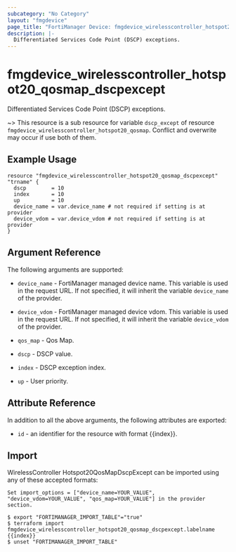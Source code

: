 ```yaml
---
subcategory: "No Category"
layout: "fmgdevice"
page_title: "FortiManager Device: fmgdevice_wirelesscontroller_hotspot20_qosmap_dscpexcept"
description: |-
  Differentiated Services Code Point (DSCP) exceptions.
---
```


# fmgdevice_wirelesscontroller_hotspot20_qosmap_dscpexcept
Differentiated Services Code Point (DSCP) exceptions.

~> This resource is a sub resource for variable `dscp_except` of resource `fmgdevice_wirelesscontroller_hotspot20_qosmap`. Conflict and overwrite may occur if use both of them.



## Example Usage

```hcl
resource "fmgdevice_wirelesscontroller_hotspot20_qosmap_dscpexcept" "trname" {
  dscp        = 10
  index       = 10
  up          = 10
  device_name = var.device_name # not required if setting is at provider
  device_vdom = var.device_vdom # not required if setting is at provider
}
```

## Argument Reference


The following arguments are supported:

* `device_name` - FortiManager managed device name. This variable is used in the request URL. If not specified, it will inherit the variable `device_name` of the provider.
* `device_vdom` - FortiManager managed device vdom. This variable is used in the request URL. If not specified, it will inherit the variable `device_vdom` of the provider.
* `qos_map` - Qos Map.

* `dscp` - DSCP value.
* `index` - DSCP exception index.
* `up` - User priority.


## Attribute Reference

In addition to all the above arguments, the following attributes are exported:
* `id` - an identifier for the resource with format {{index}}.

## Import

WirelessController Hotspot20QosMapDscpExcept can be imported using any of these accepted formats:
```
Set import_options = ["device_name=YOUR_VALUE", "device_vdom=YOUR_VALUE", "qos_map=YOUR_VALUE"] in the provider section.

$ export "FORTIMANAGER_IMPORT_TABLE"="true"
$ terraform import fmgdevice_wirelesscontroller_hotspot20_qosmap_dscpexcept.labelname {{index}}
$ unset "FORTIMANAGER_IMPORT_TABLE"
```

